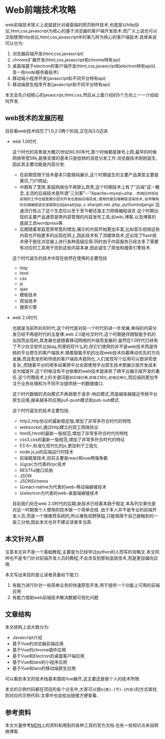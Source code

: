 # Web前端技术攻略

web前端技术狭义上说就是针对桌面端的网页制作技术,也就是以http协议,html,css,javascript为核心的基于浏览器的客户端开发技术.而广义上说也可以泛指使用http协议,html,css,javascript中的某几样为核心的客户端技术.具体来说可以分为:

1. 浏览器前端开发(html,css,javascript)
2. chrome扩展开发(html,css,javascript和chrome特有api)
3. 桌面端基于electron的客户端开发(html,css,javascript和electron特有api以及一些node服务器技术)
4. 移动端小程序开发(javascript和不同平台特有api)
5. 移动端原生程序开发(javascript和不同平台特有api)

本文会先介绍核心的javascript,html,css,然后从上面介绍的5个方向上一一介绍如何开发.

## web技术的发展历程

目前看web技术经历了1.0,2.0两个阶段,正在向3.0迈进.

+ web 1.0时代

    这个时代的背景是大概20世纪80,90年代,那个时候都是拨号上网,最早的时候网络带宽56k,能够支撑的基本只是低频的消息分发工作.浏览器技术刚刚诞生,因此其主要功能是内容分发.
    + 在前期受限于技术基本只能做纯展示,这个时期诞生的主要产品类型主要是黄页,门户网站;
    + 中期有了宽带,家庭网络也不再那么昂贵,这个时期技术上有了"后端"这一概念,主流的后端技术是所谓"三剑客"--"Apache+mysql+php`.
    而相应的现在前端的工作也就是展示层的开发也是由后端完成,使用的是后端模板渲染技术,自带模板的后端编程语言或框架比如`java`的`jsp`,`c sharp`的`.net`,`php`,`python`的`django`迅速流行抢占了这个生态位以至于至今都还是主力网络编程语言.这个时期出现的主要产品通常是带内容管理的内容发布工具,如wiki,博客,以及博客的底层工具wordpress等.
    + 后期随着家庭宽带带宽的增加,展示的内容开始更加丰富,比如音乐视频这些内容也开始更多的出现在网上,因此技术有了流媒体技术,还出现了flash技术用于嵌在浏览器上进行各种高级应用.同时由于内容服务已经太多了需要有对应的工具用于找到这些内容本身,因此诞生了爬虫和搜索引擎技术.

    这个时代诞生的技术中现在依然在使用的主要包括
    + http
    + html
    + css
    + js
    + ajax
    + 模板技术
    + 爬虫技术
    + 搜索引擎

+ web 2.0时代

    也就是当前所处的时代,这个时代是对前一个时代的进一步发展,单纯的内容分发已经不再是时代的主旋律,web 2.0是社交时代.这个时期是伴随智能手机的出现而出现的,其发展也是随着移动网络的升级而发展的.虽然在1.0时代已经有了不少社交软件比如qq,阿里旺旺什么的,但它们使用的并不是web技术而是传统的平台原生的客户端技术.随着智能手机的出现web技术向着移动优先的方向发展,而且愈发的和传统的客户端技术趋同化.人们发现写个应用可以很讲究很复杂,,而随着平台的增多如果跨平台全部使用平台原生技术那展示层开发成本会大幅提升.这个时候没有平台依赖的web技术就承担了跨平台展示层开发的重任.这个时期技术上的关键词是`前后端分离`,`前端工程化`,`前端应用化`,而后端则更加专注于业务处理和为不同平台提供统一的数据接口.

    这个时代数据的流向模式不再局限于请求-响应模式,而是越来越接近传统平台原生应用,越来越多的应用pull-push模式和pub-sub模式.

    这个时代诞生的技术主要包括:
    + http2,http协议的最新稳定版,增加了非常多符合时代的特性
    + websocket,通过http建立的双工网络协议
    + html5,html的最新一版规范,增加了非常多符合时代的特性
    + css3,css的最新一版规范,增加了非常多符合时代的特征
    + ES 6+,标准化现代化的js,更加利于工程化
    + node.js,js的后端运行时技术
    + 前端框架技术,目前主要是react和vue两强争霸
    + 以grpc为代表的rpc技术
    + RESTful接口风格
    + JSON
    + JSONSchema
    + 以react-native为代表的web-移动端嫁接技术
    + 以electron为代表的web-桌面端嫁接技术

    目前我们处在web 2.0时代的后期,新技术已经基本趋于稳定.本系列文章也是对这一时期我个人使用的技术做一个简单总结.
    由于本人并不是专业的前端开发人员,而是一个做推荐系统的,所以难免视野狭隘,只能局限于自己接触到的一亩三分地,因此本文也并不建议读者多当真.

## 本文针对人群

注意本文并不是一个基础教程,主要是为已经学过python的人而写的攻略文.本文同样也不是专门针对前端开发人员的教程,不会涉及到那些底层技术,而是更加偏向应用.

本文写出来目的是让读者具备如下能力:

1. 有能力进行针对一些简单业务的快速原型开发,用于提供一个功能上可用的前端应用
2. 有能力借助web前端技术解决数据可视化问题

## 文章结构

本文结构上说大致分为:

+ Javascript介绍
+ 基于Vue的浏览器前端应用
+ 基于Vue的chrome插件应用
+ 基于Vue和Electron的桌面客户端应用
+ 基于Vue和taro的小程序应用
+ 基于Vue和taro的移动端原生应用

可以看到本文的技术栈基本围绕Vue展开,这主要还是我个人的技术所限.

本文的示例代码都在项目的各个分支中,大家可以按`${章}-{节}-{内容}`的方式查找到对应的示例代码.文章中也会给出链接方便查看.

## 参考资料

本文大量参考[MDN](https://developer.mozilla.org/zh-CN/docs/Web)上的资料和用到的各种工具的官方文档.也有一些知识点来自网络博客.
